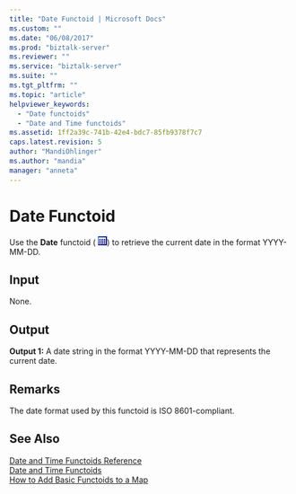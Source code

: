```yaml
---
title: "Date Functoid | Microsoft Docs"
ms.custom: ""
ms.date: "06/08/2017"
ms.prod: "biztalk-server"
ms.reviewer: ""
ms.service: "biztalk-server"
ms.suite: ""
ms.tgt_pltfrm: ""
ms.topic: "article"
helpviewer_keywords: 
  - "Date functoids"
  - "Date and Time functoids"
ms.assetid: 1ff2a39c-741b-42e4-bdc7-85fb9378f7c7
caps.latest.revision: 5
author: "MandiOhlinger"
ms.author: "mandia"
manager: "anneta"
---
```

# Date Functoid
Use the **Date** functoid ( ![](../core/media/datecurrentdate.gif "datecurrentdate")) to retrieve the current date in the format YYYY-MM-DD.  
  
## Input  
 None.  
  
## Output  
 **Output 1:** A date string in the format YYYY-MM-DD that represents the current date.  
  
## Remarks  
 The date format used by this functoid is ISO 8601-compliant.  
  
## See Also  
 [Date and Time Functoids Reference](../core/date-and-time-functoids-reference.md)   
 [Date and Time Functoids](../core/date-and-time-functoids.md)   
 [How to Add Basic Functoids to a Map](../core/how-to-add-basic-functoids-to-a-map.md)